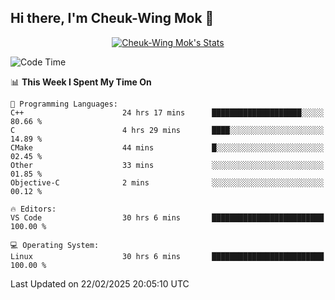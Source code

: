 ## Hi there, I'm Cheuk-Wing Mok 👋

<!--
**mozro0327/mozro0327** is a ✨ _special_ ✨ repository because its `README.md` (this file) appears on your GitHub profile.

Here are some ideas to get you started:

- 🔭 I’m currently working on ...
- 🌱 I’m currently learning ...
- 👯 I’m looking to collaborate on ...
- 🤔 I’m looking for help with ...
- 💬 Ask me about ...
- 📫 How to reach me: ...
- 😄 Pronouns: ...
- ⚡ Fun fact: ...
-->

<p align="center">
  <a href="https://github.com/mozro0327" class="rich-diff-level-one">
    <img src="https://github-readme-stats.vercel.app/api?username=mozro0327&title_color=333&text_color=777" alt="Cheuk-Wing Mok's Stats" >
    <!-- &hide=issues
    <img src="https://github-readme-stats.vercel.app/api?username=mozro0327&hide=issues&title_color=333&text_color=777" alt="Cheuk-Wing Mok's Stats" >
    -->
  </a>
</p>

<!--START_SECTION:waka-->
![Code Time](http://img.shields.io/badge/Code%20Time-3%2C246%20hrs%2013%20mins-blue)

📊 **This Week I Spent My Time On** 

```text
💬 Programming Languages: 
C++                      24 hrs 17 mins      ████████████████████░░░░░   80.66 % 
C                        4 hrs 29 mins       ████░░░░░░░░░░░░░░░░░░░░░   14.89 % 
CMake                    44 mins             █░░░░░░░░░░░░░░░░░░░░░░░░   02.45 % 
Other                    33 mins             ░░░░░░░░░░░░░░░░░░░░░░░░░   01.85 % 
Objective-C              2 mins              ░░░░░░░░░░░░░░░░░░░░░░░░░   00.12 % 

🔥 Editors: 
VS Code                  30 hrs 6 mins       █████████████████████████   100.00 % 

💻 Operating System: 
Linux                    30 hrs 6 mins       █████████████████████████   100.00 % 
```


 Last Updated on 22/02/2025 20:05:10 UTC
<!--END_SECTION:waka-->
